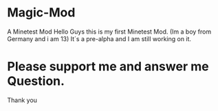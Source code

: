 # Magic-Mod
A Minetest Mod
Hello Guys this is my first Minetest Mod. (Im a boy from Germany and i am 13)
It´s a pre-alpha and I am still working on it.
# Please support me and answer me Question.
Thank you
